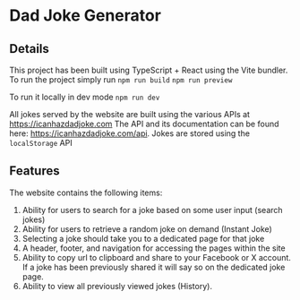# Dad Joke Generator

## Details
This project has been built using TypeScript + React using the Vite bundler. To run the project simply run
```npm run build```
```npm run preview```

To run it locally in dev mode
```npm run dev```

All jokes served by the website are built using the various APIs at https://icanhazdadjoke.com
The API and its documentation can be found here: https://icanhazdadjoke.com/api. Jokes are stored using the `localStorage` API

## Features
The website contains the following items:
1. Ability for users to search for a joke based on some user input (search jokes)
2. Ability for users to retrieve a random joke on demand (Instant Joke)
3. Selecting a joke should take you to a dedicated page for that joke
4. A header, footer, and navigation for accessing the pages within the site
5. Ability to copy url to clipboard and share to your Facebook or X account. If a joke has been previously shared it will say so on the dedicated joke page.
6. Ability to view all previously viewed jokes (History).